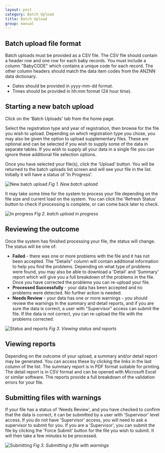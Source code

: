 ```yaml
---
layout: post
category: Batch Upload
title: Batch Upload
group: manual
---
```

## Batch upload file format
Batch uploads must be provided as a CSV file. The CSV file should contain a header row and one row for each baby records. You must include a column "BabyCODE" which contains a unique code for each record. The other column headers should match the data item codes from the ANZNN data dictionary.

* Dates should be provided in yyyy-mm-dd format.
* Times should be provided in hh:mm format (24 hour time).

## Starting a new batch upload
Click on the 'Batch Uploads' tab from the home page. 

Select the registration type and year of registration, then browse for the file you wish to upload. Depending on which registration type you chose, you may also be given the option to upload supplementary files. These are optional and can be selected if you wish to supply some of the data in separate tables. If you wish to supply all your data in a single file you can ignore these additional file selection options.

Once you have selected your file(s), click the 'Upload' button. You will be returned to the batch uploads list screen and will see your file in the list. Initially it will have a status of 'In Progress'. 

![New batch upload](/user_manual/assets/images/batch/upload.png)
*Fig 1. New batch upload*

It may take some time for the system to process your file depending on the file size and current load on the system. You can click the 'Refresh Status' button to check if processing is complete, or can come back later to check.

![In progress](/user_manual/assets/images/batch/progress.png)
*Fig 2. batch upload in progress*

## Reviewing the outcome
Once the system has finished processing your file, the status will change. The status will be one of:
* **Failed** - there was one or more problems with the file and it has not been accepted. The "Details" column will contain additional information to help you find the problems. Depending on what type of problems were found, you may also be able to download a 'Detail' and 'Summary' report which will give you a full breakdown of the problems in the file. Once you have corrected the problems you can re-upload your file.
* **Processed Successfully** - your data has been accepted and no problems were detected. No further action is needed.
* **Needs Review** - your data has one or more warnings - you should review the warnings in the summary and detail reports, and if you are sure the data is correct, a user with "Supervisor" access can submit the file. If the data is not correct, you can re-upload the file with the problems corrected.

![Status and reports](/user_manual/assets/images/batch/outcome.png)
*Fig 3. Viewing status and reports*

## Viewing reports
Depending on the outcome of your upload, a summary and/or detail report may be generated. You can access these by clicking the links in the last column of the list. The summary report is in PDF format suitable for printing. The detail report is in CSV format and can be opened with Microsoft Excel or similar software. The reports provide a full breakdown of the validation errors for your file.

## Submitting files with warnings
If your file has a status of 'Needs Review', and you have checked to confirm that the data is correct, it can be submitted by a user with 'Supervisor' level access. If you do not have 'Supervisor' access, you will need to ask a supervisor to submit for you. If you are a 'Supervisor', you can submit the file by clicking the 'Force Submit' button for the file you wish to submit. It will then take a few minutes to be processed.

![Submitting](/user_manual/assets/images/batch/force.png)
*Fig 3. Submitting a file with warnings*

